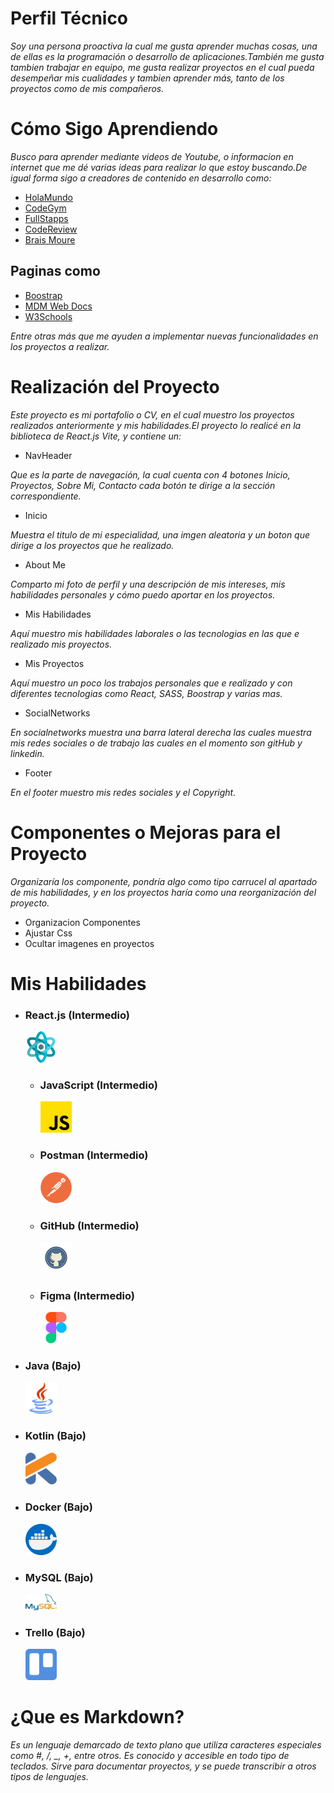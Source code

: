 # Perfil Técnico

_Soy una persona proactiva la cual me gusta aprender muchas cosas, una de ellas es la programación o desarrollo de aplicaciones.También me gusta tambien trabajar en equipo, me gusta realizar proyectos en el cual pueda desempeñar mis cualidades y tambien aprender más, tanto de los proyectos como de mis compañeros._

# Cómo Sigo Aprendiendo

_Busco para aprender mediante videos de Youtube, o informacion en internet que me dé varias ideas para realizar lo que estoy buscando.De igual forma sigo a creadores de contenido en desarrollo como:_

- [HolaMundo](https://www.youtube.com/@HolaMundoDev)
- [CodeGym](https://www.youtube.com/@codegym1714)
- [FullStapps](https://www.youtube.com/@fullstapps)
- [CodeReview](https://www.youtube.com/@codereview_)
- [Brais Moure](https://www.youtube.com/@mouredev)

## Paginas como

- [Boostrap](https://getbootstrap.com/)
- [MDM Web Docs](https://developer.mozilla.org/en-US/s)
- [W3Schools](https://www.w3schools.com/)

_Entre otras más que me ayuden a implementar nuevas funcionalidades en los proyectos a realizar._

# Realización del Proyecto

_Este proyecto es mi portafolio o CV, en el cual muestro los proyectos realizados anteriormente y mis habilidades.El proyecto lo realicé en la biblioteca de React.js Vite, y contiene un:_

- NavHeader

_Que es la parte de navegación, la cual cuenta con 4 botones Inicio, Proyectos, Sobre Mi, Contacto cada botón te dirige a la sección correspondiente._

- Inicio

_Muestra el titulo de mi especialidad, una imgen aleatoria y un boton que dirige a los proyectos que he realizado._

- About Me

_Comparto mi foto de perfil y una descripción de mis intereses, mis habilidades personales y cómo puedo aportar en los proyectos._

- Mis Habilidades

_Aquí muestro mis habilidades laborales o las tecnologias en las que e realizado mis proyectos._

- Mis Proyectos

_Aquí muestro un poco los trabajos personales que e realizado y con diferentes tecnologias como React, SASS, Boostrap y varias mas._

- SocialNetworks

_En socialnetworks muestra una barra lateral derecha las cuales muestra mis redes sociales o de trabajo las cuales en el momento son gitHub y linkedin._

- Footer

_En el footer muestro mis redes sociales y el Copyright._

# Componentes o Mejoras para el Proyecto

_Organizaría los componente, pondría algo como tipo carrucel al apartado de mis habilidades, y en los proyectos haría como una reorganización del proyecto._

- Organizacion Componentes
- Ajustar Css
- Ocultar imagenes en proyectos

# Mis Habilidades

- <div class="Skill">
    <h3>React.js (Intermedio)</h3>
    <img src="src/assets/React.png" alt="React.js" width="50">   
  </div>

  - <div class="Skill">
      <h3>JavaScript (Intermedio)</h3>
      <img src="src/assets/Javascript.png" alt="JavaScript" width="50">    
    </div>

  - <div class="Skill">
      <h3>Postman (Intermedio)</h3>
      <img src="src/assets/Postman.png" alt="Postman" width="50">
    </div>

  - <div class="Skill">
      <h3>GitHub (Intermedio)</h3>
      <img src="src/assets/GitHub.png" alt="GitHub" width=50">    
    </div>

  - <div class="Skill">
      <h3>Figma (Intermedio)</h3>
      <img src="src/assets/Figma.png" alt="Figma" width="50">      
    </div>

- <div class="Skill">
    <h3>Java (Bajo)</h3>
    <img src="src/assets/Java.png" alt="Java" width="50">    
  </div>

- <div class="Skill">
    <h3>Kotlin (Bajo)</h3>
    <img src="src/assets/Kotlin.png" alt="Kotlin" width="50">    
  </div>

- <div class="Skill">
    <h3>Docker (Bajo)</h3>
    <img src="src/assets/Docker.png" alt="Docker" width="50">    
  </div>

- <div class="Skill">
    <h3>MySQL (Bajo)</h3>
    <img src="src/assets/MySQL.png" alt="MySQL" width="50">    
  </div>

- <div class="Skill">
    <h3>Trello (Bajo)</h3>
    <img src="src/assets/Trello.png" alt="Trello" width="50">    
  </div>

# ¿Que es Markdown?

_Es un lenguaje demarcado de texto plano que utiliza caracteres especiales como #, /, \_, +, entre otros. Es conocido y accesible en todo tipo de teclados. Sirve para documentar proyectos, y se puede transcribir a otros tipos de lenguajes._
